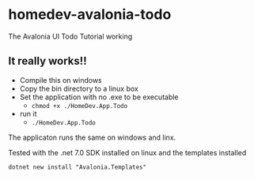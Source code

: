 # homedev-avalonia-todo

The Avalonia UI Todo Tutorial working

## It really works!!

* Compile this on windows
* Copy the bin directory to a linux box
* Set the application with no .exe to be executable
  * `chmod +x ./HomeDev.App.Todo`
* run it
  * `./HomeDev.App.Todo`

The applicaton runs the same on windows and linx. 

Tested with the .net 7.0 SDK installed on linux and the templates installed

`dotnet new install "Avalonia.Templates"`

